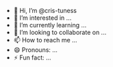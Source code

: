 - 👋 Hi, I’m @cris-tuness
- 👀 I’m interested in ...
- 🌱 I’m currently learning ...
- 💞️ I’m looking to collaborate on ...
- 📫 How to reach me ...
- 😄 Pronouns: ...
- ⚡ Fun fact: ...

<!---
cris-tuness/cris-tuness is a ✨ special ✨ repository because its `README.md` (this file) appears on your GitHub profile.
You can click the Preview link to take a look at your changes.
--->
